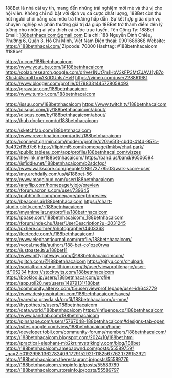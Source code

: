 188Bet là nhà cái uy tín, mang đến những trải nghiệm mới mẻ và thú vị cho hội viên. Không chỉ nổi bật với dịch vụ cá cược chất lượng, 188Bet còn thu hút người chơi bằng các mức trả thưởng hấp dẫn. Sự kết hợp giữa dịch vụ chuyên nghiệp và phần thưởng giá trị đã giúp 188Bet trở thành điểm đến lý tưởng cho những ai yêu thích cá cược trực tuyến.
Tên Công Ty: 188Bet
Email: 188betnhacaicom@gmail.com
Địa chỉ: 188 Nguyễn Đình Chiểu, Phường 6, Quận 3, Hồ Chí Minh, Việt Nam
Điện thoại: 0901686868
Website: https://188betnhacai.com/
Zipcode: 70000
Hashtag: #188betnhacaicom #188bet

https://x.com/188betnhacaicom
https://www.youtube.com/@188betnhacaicom
https://colab.research.google.com/drive/1NUt7m1HbV3kFP3MtZJAVJ1yB7oK1icJc#scrollTo=AKdGUnls7HvR
https://vimeo.com/user228861981
https://www.blogger.com/profile/01798331445778059493
https://gravatar.com/188betnhacaicom
https://www.tumblr.com/188betnhacaicom


https://issuu.com/188betnhacaicom
https://www.twitch.tv/188betnhacaicom
https://disqus.com/by/188betnhacaicom/about/
https://disqus.com/by/188betnhacaicom/about/
https://hub.docker.com/u/188betnhacaicom


https://sketchfab.com/188betnhacaicom
https://www.reverbnation.com/artist/188betnhacaicom
https://connect.garmin.com/modern/profile/c20ae5f3-cbd0-414d-957c-9a492d15d7e6
https://fliphtml5.com/homepage/lmkbv/chul-park/
https://public.tableau.com/app/profile/188betnhacai.com/vizzes
https://heylink.me/188betnhacaicom/
https://band.us/band/96506594
https://jsfiddle.net/188betnhacaicom/b2sdcfgo/
https://www.walkscore.com/people/289173778503/walk-score-user
https://my.archdaily.com/us/@188bet-56
https://www.magcloud.com/user/188betnhacaicom
https://anyflip.com/homepage/yjojo/preview
https://forum.acronis.com/user/739645
https://pubhtml5.com/homepage/qieqb/preview
https://beacons.ai/188betnhacaicom
https://chart-studio.plotly.com/~188betnhacaicom
https://myanimelist.net/profile/188betnhacaicom
https://pbase.com/188betnhacaicom/_188betnhacaicom
https://forum.index.hu/User/UserDescription?u=2031245
https://pxhere.com/en/photographer/4403368
https://leetcode.com/u/188betnhacaicom/
https://www.elephantjournal.com/profile/188betnhacaicom/
https://vocal.media/authors/188-bet-co1oze0rwa
https://justpaste.it/u/188bet11
https://www.niftygateway.com/@188betnhacaicomcom/
https://glitch.com/@188betnhacaicom
https://gifyu.com/chulpark
https://socialtrain.stage.lithium.com/t5/user/viewprofilepage/user-id/105234
https://stocktwits.com/188betnhacaicom
https://booklog.jp/users/188betnhacaicom/profile
https://app.roll20.net/users/14979131/188bet
https://community.alteryx.com/t5/user/viewprofilepage/user-id/643779
https://www.designspiration.com/188betnhacaicom/saves/
https://varecha.pravda.sk/profil/188betnhacaicom/o-mne/
https://hypothes.is/users/188betnhacaicom
https://data.world/188betnhacaicom
https://influence.co/188betnhacaicom
https://www.bandlab.com/188betnhacaicom
https://pinshape.com/users/5767048-188betnhacaicom#designs-tab-open
https://sites.google.com/view/188betnhacaicom/home
https://developer.tobii.com/community-forums/members/188betnhacaicom/
https://188betnhacaicom.blogspot.com/2024/10/188bet.html
https://practical-elephant-mb2krr.mystrikingly.com/blog/188bet
https://188betnhacaicom.amebaownd.com/posts/55589759?_ga=2.50192998.1362782409.1729152921-1182567762.1729152921
https://188betnhacaicom.therestaurant.jp/posts/55589776
https://188betnhacaicom.shopinfo.jp/posts/55589789
https://188betnhacaicom.storeinfo.jp/posts/55589797


